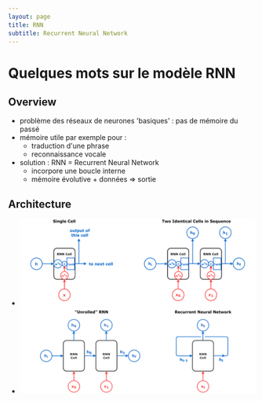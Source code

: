 ```yaml
---
layout: page
title: RNN
subtitle: Recurrent Neural Network
---
```


# Quelques mots sur le modèle RNN

## Overview

* problème des réseaux de neurones 'basiques' : pas de mémoire du passé 
* mémoire utile par exemple pour :
    * traduction d'une phrase
    * reconnaissance vocale
* solution : RNN = Recurrent Neural Network
    * incorpore une boucle interne
    * mémoire évolutive + données => sortie
    
## Architecture 

* ![figure](/assets/img/rnn1.png)
* ![figure](/assets/img/rnn2.png)
